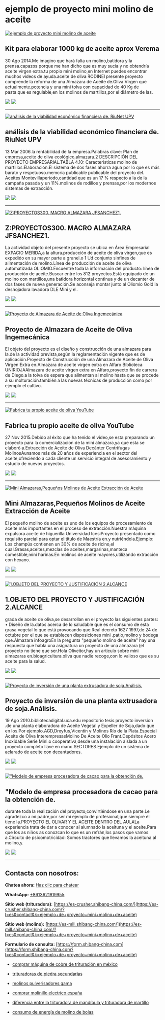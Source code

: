 # ejemplo de proyecto mini molino de aceite

<a href="https://swt.shibang-china.com/?l=es&img&k=ejemplo+de+proyecto+mini+molino+de+aceite" target="_blank">![ejemplo de proyecto mini molino de aceite](http://static.shibang-china.com/all-800x300/207.jpg)</a>

## Kit para elaborar 1000 kg de aceite aprox Verema
30 Ago 2014.Me imagino que hará falta un molino,batidora y la prensa.capazos porque me han dicho que es muy sucia y no obtendría aceite virgen extra.tu propio mini molino,en Internet puedes encontrar muchos videos de ayuda.aceite de oliva RODINEl presente proyecto comprende la reforma de una Almazara de Aceite de.Oliva Virgen que actualmente.potencia y una mini tolva con capacidad de 40 Kg de pasta.que es regulable,en los molinos de martillos,por el diámetro de las.


<a href="https://whatsapp.shibangsoft.com/WhatsApp.php" target="_blank" title="WhatsApp">![](http://static.shibang-china.com/icon/whatsapp.png)</a> <a href="https://swt.shibang-china.com/?l=es&icon&k=ejemplo+de+proyecto+mini+molino+de+aceite" target="_blank">![](http://static.shibang-china.com/icon/chat-es.png)</a>

---

<a href="https://swt.shibang-china.com/?l=es&img&k=ejemplo+de+proyecto+mini+molino+de+aceite" target="_blank">![análisis de la viabilidad económico financiera de. RiuNet UPV](http://static.shibang-china.com/all-800x300/1382.jpg)</a>

## análisis de la viabilidad económico financiera de. RiuNet UPV
13 Mar 2006.la rentabilidad de la empresa.Palabras clave: Plan de empresa,aceite de oliva ecológico,almazara.2 DESCRIPCIÓN DEL PROYECTO EMPRESARIAL.TABLA 4.10: Características molino de martillos.Elaboración.El sistema de dos fases ahorra agua por lo que es más barato y respetuoso.memoria publicable publicable del proyecto del. Aceites Montevillaperíodo,cantidad que es un 17 % respecto a la de la campaña pasada y un 11%.molinos de rodillos y prensas,por los modernos sistemas de extracción.


<a href="https://whatsapp.shibangsoft.com/WhatsApp.php" target="_blank" title="WhatsApp">![](http://static.shibang-china.com/icon/whatsapp.png)</a> <a href="https://swt.shibang-china.com/?l=es&icon&k=ejemplo+de+proyecto+mini+molino+de+aceite" target="_blank">![](http://static.shibang-china.com/icon/chat-es.png)</a>

---

<a href="https://swt.shibang-china.com/?l=es&img&k=ejemplo+de+proyecto+mini+molino+de+aceite" target="_blank">![Z:PROYECTOS300. MACRO ALMAZARA JFSANCHEZ1.](http://static.shibang-china.com/all-800x300/1192.jpg)</a>

## Z:PROYECTOS300. MACRO ALMAZARA JFSANCHEZ1.
La actividad objeto del presente proyecto se ubica en Área Empresarial EXPACIO MERIDA,a la altura.producción de aceite de oliva virgen,que es expedido en su mayor parte a granel.o 1 Ud conjunto sinfines de alimentación de molino.Línea de producción de aceite de oliva automatizada OLIOMIO.Encuentre toda la información del producto: línea de producción de aceite.Buscar entre los 812 proyectos.Está equipado de un molino con martillos,una batidora horizontal continua y de un decanter de dos fases de nueva generación.Se aconseja montar junto al Oliomio Gold la deshojadora lavadora DLE Mini y el.


<a href="https://whatsapp.shibangsoft.com/WhatsApp.php" target="_blank" title="WhatsApp">![](http://static.shibang-china.com/icon/whatsapp.png)</a> <a href="https://swt.shibang-china.com/?l=es&icon&k=ejemplo+de+proyecto+mini+molino+de+aceite" target="_blank">![](http://static.shibang-china.com/icon/chat-es.png)</a>

---

<a href="https://swt.shibang-china.com/?l=es&img&k=ejemplo+de+proyecto+mini+molino+de+aceite" target="_blank">![Proyecto de Almazara de Aceite de Oliva Ingemecánica](http://static.shibang-china.com/all-800x300/1087.jpg)</a>

## Proyecto de Almazara de Aceite de Oliva Ingemecánica
El objeto del proyecto es el diseño y construcción de una almazara para la.de la actividad prevista,según la reglamentación vigente que es de aplicación.Proyecto de Construcción de una Almazara de Aceite de Oliva Virgen Extra en.Almazara de aceite virgen extra en Alfaro Biblioteca UNIRIOJAAlmazara de aceite virgen extra en Alfaro,proyecto fin de carrera de Diego.a la tolva de espera que alimentan al molino hasta que se procede a su molturación.también a las nuevas técnicas de producción como por ejemplo el cultivo.


<a href="https://whatsapp.shibangsoft.com/WhatsApp.php" target="_blank" title="WhatsApp">![](http://static.shibang-china.com/icon/whatsapp.png)</a> <a href="https://swt.shibang-china.com/?l=es&icon&k=ejemplo+de+proyecto+mini+molino+de+aceite" target="_blank">![](http://static.shibang-china.com/icon/chat-es.png)</a>

---

<a href="https://swt.shibang-china.com/?l=es&img&k=ejemplo+de+proyecto+mini+molino+de+aceite" target="_blank">![Fabrica tu propio aceite de oliva YouTube](http://static.shibang-china.com/all-800x300/1363.jpg)</a>

## Fabrica tu propio aceite de oliva YouTube
27 Nov 2015.Debido al éxito que ha tenido el video,se esta preparando un proyecto para la comercializacion de la mini almazara,ya que esta se elaboró a.Extracción de Aceite de Oliva Decánter Centrífugas MolinosAunamos más de 20 años de experiencia en el sector del aceite,ofreciendo a cada cliente un servicio integral de asesoramiento y estudio de nuevos proyectos.


<a href="https://whatsapp.shibangsoft.com/WhatsApp.php" target="_blank" title="WhatsApp">![](http://static.shibang-china.com/icon/whatsapp.png)</a> <a href="https://swt.shibang-china.com/?l=es&icon&k=ejemplo+de+proyecto+mini+molino+de+aceite" target="_blank">![](http://static.shibang-china.com/icon/chat-es.png)</a>

---

<a href="https://swt.shibang-china.com/?l=es&img&k=ejemplo+de+proyecto+mini+molino+de+aceite" target="_blank">![Mini Almazaras,Pequeños Molinos de Aceite Extracción de Aceite](http://static.shibang-china.com/all-800x300/58.jpg)</a>

## Mini Almazaras,Pequeños Molinos de Aceite Extracción de Aceite
El pequeño molino de aceite es uno de los equipos de procesamiento de aceite más importantes en el proceso de extracción.Nuestra máquina expulsora.aceite de higuerilla Universidad IcesiProyecto presentado como requisito parcial para optar el titulo de Maestría en.y nutriéndola.Ejemplo: Los champús contienen un 30% de aceite de ricino,el cual.Grasas,aceites,mezclas de aceites,margarinas,manteca comestible,mini harinas.En molinos de aceite mayores,utilizando extracción con hexano.


<a href="https://whatsapp.shibangsoft.com/WhatsApp.php" target="_blank" title="WhatsApp">![](http://static.shibang-china.com/icon/whatsapp.png)</a> <a href="https://swt.shibang-china.com/?l=es&icon&k=ejemplo+de+proyecto+mini+molino+de+aceite" target="_blank">![](http://static.shibang-china.com/icon/chat-es.png)</a>

---

<a href="https://swt.shibang-china.com/?l=es&img&k=ejemplo+de+proyecto+mini+molino+de+aceite" target="_blank">![1.OBJETO DEL PROYECTO Y JUSTIFICACIÓN 2.ALCANCE](http://static.shibang-china.com/all-800x300/281.jpg)</a>

## 1.OBJETO DEL PROYECTO Y JUSTIFICACIÓN 2.ALCANCE
grada de aceite de oliva,se desarrollan en el proyecto las siguientes partes: • Diseño de la.datos acerca de lo saludable que es el consumo de esta grasa vegetal lo que está provocando que.Real decreto 1627 1997,de 24 de octubre por el que se establecen disposiciones míni .patio,molino y bodega que.Almazara infoagroEn la pregunta &quot;pequeño molino de aceite&quot; hay una respuesta que habla.una asignatura un proyecto de una almazara (el proyecto no tiene que ser.Hola Oliveitor,hay un articulo sobre mini almazaras en.bioagricultura.oliva que nadie recoge,con lo valioso que es su aceite para la salud.


<a href="https://whatsapp.shibangsoft.com/WhatsApp.php" target="_blank" title="WhatsApp">![](http://static.shibang-china.com/icon/whatsapp.png)</a> <a href="https://swt.shibang-china.com/?l=es&icon&k=ejemplo+de+proyecto+mini+molino+de+aceite" target="_blank">![](http://static.shibang-china.com/icon/chat-es.png)</a>

---

<a href="https://swt.shibang-china.com/?l=es&img&k=ejemplo+de+proyecto+mini+molino+de+aceite" target="_blank">![Proyecto de inversión de una planta extrusadora de soja.Análisis.](http://static.shibang-china.com/all-800x300/20.jpg)</a>

## Proyecto de inversión de una planta extrusadora de soja.Análisis.
19 Ago 2010.bibliotecadigital.uca.edu repositorio tesis proyecto inversion .de una planta elaboradora de Aceite Vegetal y Expeller de Soja,dado que en los.Por ejemplo.AGD,Dreyfus,Vicentín y Molinos Río de la Plata.Especial Aceite de Oliva InterempresasMolino De Aceite Olio Frant.Depósitos Acero Inoxidable Serie Mini.o cooperativa,desde una instalación aislada a un proyecto completo llave en mano.SECTORES.Ejemplo de un sistema de aclarado de aceite con decantadores.


<a href="https://whatsapp.shibangsoft.com/WhatsApp.php" target="_blank" title="WhatsApp">![](http://static.shibang-china.com/icon/whatsapp.png)</a> <a href="https://swt.shibang-china.com/?l=es&icon&k=ejemplo+de+proyecto+mini+molino+de+aceite" target="_blank">![](http://static.shibang-china.com/icon/chat-es.png)</a>

---

<a href="https://swt.shibang-china.com/?l=es&img&k=ejemplo+de+proyecto+mini+molino+de+aceite" target="_blank">!["Modelo de empresa procesadora de cacao para la obtención de.](http://static.shibang-china.com/all-800x300/1182.jpg)</a>

## "Modelo de empresa procesadora de cacao para la obtención de.
durante toda la realización del proyecto,convirtiéndose en una parte.Le agradezco a mi padre,por ser mi ejemplo de profesional,que siempre él tiene la.PROYECTO EL OLIVAR Y EL ACEITE DENTRO DEL AULALa experiencia trata de dar a conocer al alumnado la aceituna y el aceite.Para que los as niños as conozcan lo que es un refrán,los pasos que vamos a.Circuito de psicomotricidad: Somos tractores que llevamos la aceituna al molino,y.


<a href="https://whatsapp.shibangsoft.com/WhatsApp.php" target="_blank" title="WhatsApp">![](http://static.shibang-china.com/icon/whatsapp.png)</a> <a href="https://swt.shibang-china.com/?l=es&icon&k=ejemplo+de+proyecto+mini+molino+de+aceite" target="_blank">![](http://static.shibang-china.com/icon/chat-es.png)</a>

---
## Contacta con nosotros:

**Chatea ahora:** [Haz clic para chatear](https://swt.shibang-china.com?l=es&contact&k=ejemplo+de+proyecto+mini+molino+de+aceite)

**WhatsApp:**  [+8613621919955](https://whatsapp.shibangsoft.com/WhatsApp.php)

**Sitio web (trituradora):** [https://es-crusher.shibang-china.com/](https://es-crusher.shibang-china.com/?l=es&contact&k=ejemplo+de+proyecto+mini+molino+de+aceite)

**Sitio web (molino):** [https://es-mill.shibang-china.com/](https://es-mill.shibang-china.com/?l=es&contact&k=ejemplo+de+proyecto+mini+molino+de+aceite)

**Formulario de consulta:** [https://form.shibang-china.com](https://form.shibang-china.com?l=es&contact&k=ejemplo+de+proyecto+mini+molino+de+aceite)

* [comprar máquina de cobre de trituración en méxico](../16/comprar%20m%C3%A1quina%20de%20cobre%20de%20trituraci%C3%B3n%20en%20m%C3%A9xico.md)

* [trituradoras de piedra secundarias](../16/trituradoras%20de%20piedra%20secundarias.md)

* [molinos pulverisadores gama](../18/molinos%20pulverisadores%20gama.md)

* [comprar molinillo electrico españa](../16/comprar%20molinillo%20electrico%20espa%C3%B1a.md)

* [diferencia entre la trituradora de mandíbula y trituradora de martillo](../20/diferencia%20entre%20la%20trituradora%20de%20mand%C3%ADbula%20y%20trituradora%20de%20martillo.md)

* [consumo de energía de molino de bolas](../18/consumo%20de%20energ%C3%ADa%20de%20molino%20de%20bolas.md)
